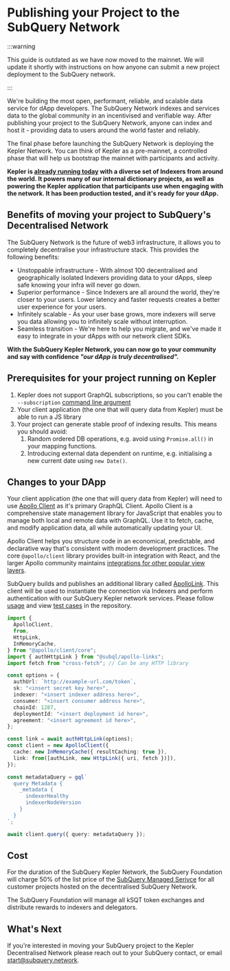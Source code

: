 # Publishing your Project to the SubQuery Network

:::warning

This guide is outdated as we have now moved to the mainnet. We will update it shortly with instructions on how anyone can submit a new project deployment to the SubQuery network.

:::

We're building the most open, performant, reliable, and scalable data service for dApp developers. The SubQuery Network indexes and services data to the global community in an incentivised and verifiable way. After publishing your project to the SubQuery Network, anyone can index and host it - providing data to users around the world faster and reliably.

The final phase before launching the SubQuery Network is deploying the Kepler Network. You can think of Kepler as a pre-mainnet, a controlled phase that will help us bootstrap the mainnet with participants and activity.

**Kepler is [already running today](https://kepler.subquery.network/) with a diverse set of Indexers from around the world. It powers many of our internal dictionary projects, as well as powering the Kepler application that participants use when engaging with the network. It has been production tested, and it's ready for your dApp.**

## Benefits of moving your project to SubQuery's Decentralised Network

The SubQuery Network is the future of web3 infrastructure, it allows you to completely decentralise your infrastructure stack. This provides the following benefits:

- Unstoppable infrastructure - With almost 100 decentralised and geographically isolated Indexers providing data to your dApps, sleep safe knowing your infra will never go down.
- Superior performance - Since Indexers are all around the world, they're closer to your users. Lower latency and faster requests creates a better user experience for your users.
- Infinitely scalable - As your user base grows, more indexers will serve you data allowing you to infinitely scale without interruption.
- Seamless transition - We're here to help you migrate, and we've made it easy to integrate in your dApps with our network client SDKs.

**With the SubQuery Kepler Network, you can now go to your community and say with confidence _"our dApp is truly decentralised"._**

## Prerequisites for your project running on Kepler

1.  Kepler does not support GraphQL subscriptions, so you can't enable the `--subscription` [command line argument](../indexer/run_publish/query/subscription.md)
2.  Your client application (the one that will query data from Kepler) must be able to run a JS library
3.  Your project can generate stable proof of indexing results. This means you should avoid:
    1.  Random ordered DB operations, e.g. avoid using `Promise.all()` in your mapping functions.
    2.  Introducing external data dependent on runtime, e.g. initialising a new current date using `new Date()`.

## Changes to your DApp

Your client application (the one that will query data from Kepler) will need to use [Apollo Client](https://www.apollographql.com/docs/react/) as it's primary GraphQL Client. Apollo Client is a comprehensive state management library for JavaScript that enables you to manage both local and remote data with GraphQL. Use it to fetch, cache, and modify application data, all while automatically updating your UI.

Apollo Client helps you structure code in an economical, predictable, and declarative way that's consistent with modern development practices. The core `@apollo/client` library provides built-in integration with React, and the larger Apollo community maintains [integrations for other popular view layers](https://www.apollographql.com/docs/react/#community-integrations).

SubQuery builds and publishes an additional library called [ApolloLink](https://github.com/subquery/network-clients/tree/main/packages/apollo-links). This client will be used to instantiate the connection via Indexers and perform authentication with our SubQuery Kepler network services. Please follow [usage](https://github.com/subquery/network-clients/tree/main/packages/apollo-links) and view [test cases](https://github.com/subquery/network-clients/blob/main/test/authLink.test.ts) in the repository.

```ts
import {
  ApolloClient,
  from,
  HttpLink,
  InMemoryCache,
} from "@apollo/client/core";
import { authHttpLink } from "@subql/apollo-links";
import fetch from "cross-fetch"; // Can be any HTTP library

const options = {
  authUrl: `http://example-url.com/token`,
  sk: "<insert secret key here>",
  indexer: "<insert indexer address here>",
  consumer: "<insert consumer address here>",
  chainId: 1287,
  deploymentId: "<insert deployment id here>",
  agreement: "<insert agreement id here>",
};

const link = await authHttpLink(options);
const client = new ApolloClient({
  cache: new InMemoryCache({ resultCaching: true }),
  link: from([authLink, new HttpLink({ uri, fetch })]),
});

const metadataQuery = gql`
  query Metadata {
    _metadata {
      indexerHealthy
      indexerNodeVersion
    }
  }
`;

await client.query({ query: metadataQuery });
```

## Cost

For the duration of the SubQuery Kepler Network, the SubQuery Foundation will charge 50% of the list price of the [SubQuery Managed Serivce](https://managedservice.subquery.network/pricing) for all customer projects hosted on the decentralised SubQuery Network.

The SubQuery Foundation will manage all kSQT token exchanges and distribute rewards to indexers and delegators.

## What's Next

If you're interested in moving your SubQuery project to the Kepler Decentralised Network please reach out to your SubQuery contact, or email [start@subquery.network](mailto:start@subquery.network).
